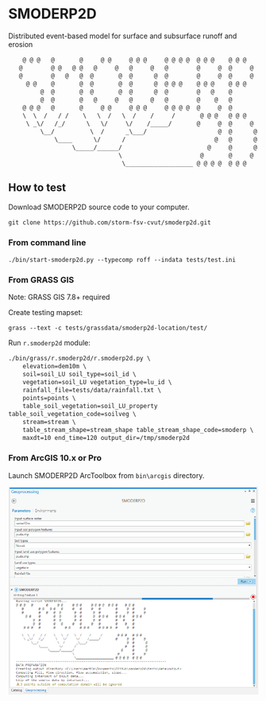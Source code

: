 # SMODERP2D

Distributed event-based model for surface and subsurface runoff and erosion

```
    @ @ @   @       @     @ @     @ @ @     @ @ @ @  @ @ @    @ @ @  
   @        @ @   @ @   @     @   @     @   @        @     @  @     @
   @        @   @   @  @       @  @      @  @        @     @  @     @
     @ @    @       @  @       @  @      @  @ @ @    @ @ @    @ @ @  
         @  @       @  @       @  @      @  @        @   @    @      
         @  @       @   @     @   @     @   @        @    @   @  
    @ @ @   @       @     @ @     @ @ @     @ @ @ @  @     @  @  
    \  \  /   / /    \   \  /   \  /    /     /       @ @ @   @ @ @  
     \ _\/   /_/      \   \/     \/    /_____/       @     @  @     @
         \__/          \  /      _\___/                    @  @      @
             \____      \/      /                         @   @      @
                  \_____/______/                        @     @      @
                               \                      @       @     @
                                \___________________ @ @ @ @  @ @ @
```

## How to test

Download SMODERP2D source code to your computer.

    git clone https://github.com/storm-fsv-cvut/smoderp2d.git

### From command line

    ./bin/start-smoderp2d.py --typecomp roff --indata tests/test.ini

### From GRASS GIS

Note: GRASS GIS 7.8+ required

Create testing mapset:

    grass --text -c tests/grassdata/smoderp2d-location/test/

Run `r.smoderp2d` module:

    ./bin/grass/r.smoderp2d/r.smoderp2d.py \
        elevation=dem10m \
        soil=soil_LU soil_type=soil_id \
        vegetation=soil_LU vegetation_type=lu_id \
        rainfall_file=tests/data/rainfall.txt \
        points=points \
        table_soil_vegetation=soil_LU_property table_soil_vegetation_code=soilveg \
        stream=stream \
        table_stream_shape=stream_shape table_stream_shape_code=smoderp \
        maxdt=10 end_time=120 output_dir=/tmp/smoderp2d

### From ArcGIS 10.x or Pro

Launch SMODERP2D ArcToolbox from `bin\arcgis` directory.

![SMODERP2D ArcToolbox in action](img/arctoolbox.png?raw=true "SMODERP2D ArcToolbox in action")
